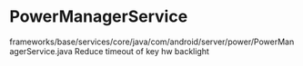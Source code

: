 # PowerManagerService
frameworks/base/services/core/java/com/android/server/power/PowerManagerService.java
Reduce timeout of key hw backlight

